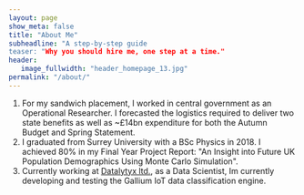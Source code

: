 ```yaml
---
layout: page
show_meta: false
title: "About Me"
subheadline: "A step-by-step guide
teaser: "Why you should hire me, one step at a time."
header:
   image_fullwidth: "header_homepage_13.jpg"
permalink: "/about/"
---
```

1. For my sandwich placement, I worked in central government as an Operational Researcher. I forecasted the logistics
required to deliver two state benefits as well as ~£14bn expenditure for both the Autumn Budget and Spring Statement.
1. I graduated from Surrey University with a BSc Physics in 2018. I achieved 80% in my Final Year Project Report:
"An Insight into Future UK Population Demographics Using Monte Carlo Simulation".
1. Currently working at [Datalytyx ltd.][1], as a Data Scientist, Im currently developing and testing the Gallium IoT
data classification engine.

[1]: https://www.datalytyx.com
